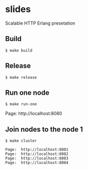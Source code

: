 slides
=====

Scalable HTTP Erlang presetation

Build
-----


    $ make build

Release
-----

    $ make release


Run one node
-----


    $ make run-one

Page:  http://localhost:8080


Join nodes  to the node 1
-----


    $ make cluster

```
Page:  http://localhost:8081
Page:  http://localhost:8082
Page:  http://localhost:8083
Page:  http://localhost:8084
```

